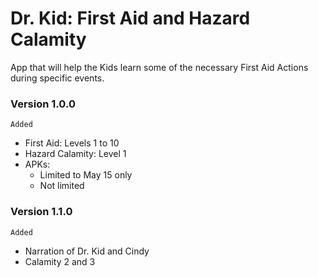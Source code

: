 # Dr. Kid: First Aid and Hazard Calamity
App that will help the Kids learn some of the necessary First Aid Actions during specific events.

### Version 1.0.0
`Added`
- First Aid: Levels 1 to 10
- Hazard Calamity: Level 1
- APKs:
  - Limited to May 15 only
  - Not limited

### Version 1.1.0
`Added`
- Narration of Dr. Kid and Cindy
- Calamity 2 and 3
